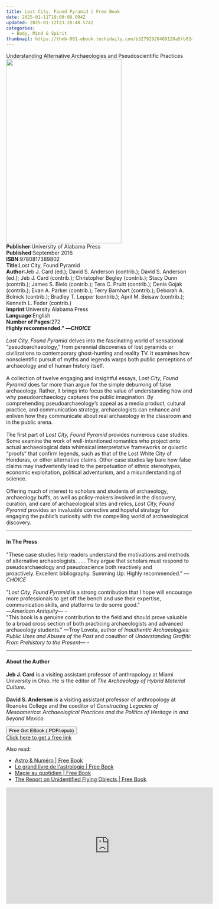 ```yaml
---
title: Lost City, Found Pyramid | Free Book
date: 2025-01-11T19:09:08.094Z
updated: 2025-01-12T23:28:48.574Z
categories:
  - Body, Mind & Spirit
thumbnail: https://thmb-001-ebook.techidaily.com/b32792926469120a5fb0247df446774d037738d716cbff81d114517952f95ebc.jpg
---
```

<main id="book-container">
  <div class="flex flex-col">
    <div class="book-brief flex-1 py-6 px-4 sm:p-6 md:py-10 md:px-8">
      <!-- brief-->
      <div class="book-brief-main">
        Understanding Alternative Archaeologies and Pseudoscientific Practices
      </div>
    </div>
    <div
      class="book-meta-info flex-1 grid gap-4 col-start-1 col-end-3 row-start-1 sm:mb-6 sm:grid-cols-4 lg:gap-6 lg:col-start-2 lg:row-end-6 lg:row-span-6 lg:mb-0"
    >
      <div
        class="book-meta-info-left place-content-center mt-4 p-4 text-sm leading-6 col-start-2 col-span-2 dark:text-slate-400"
      >
        <img
          class="w-full h-500 object-cover rounded-lg sm:h-255 sm:col-span-2 lg:col-span-full"
          src="https://img-001-ebook.techidaily.com/133f8ca8238958e4346d8db09272553bfbffabd43af9ad638418346ffa1a0901.jpg"
          alt=""
          width="312"
          height="500"
        />
      </div>
      <div
        class="book-meta-info-right mt-2 col-start-1 row-start-2 col-span-3 self-center"
      >
        <!-- meta data  -->
        <div class="flex flex-col px-4 md:px-8">
          <div class="flex-1">
            <strong>Publisher</strong>:<span class="px-2"
              >University of Alabama Press</span
            >
          </div>
          <div class="flex-1">
            <strong>Published</strong>:<span class="px-2">September 2016</span>
          </div>
          <div class="flex-1">
            <strong>ISBN</strong>:<span class="px-2">9780817389802</span>
          </div>
          <div class="flex-1">
            <strong>Title</strong>:<span class="px-2"
              >Lost City, Found Pyramid</span
            >
          </div>
          <div class="flex-1">
            <strong>Author</strong>:<span class="px-2"
              >Jeb J. Card (ed.); David S. Anderson (contrib.); David S.
              Anderson (ed.); Jeb J. Card (contrib.); Christopher Begley
              (contrib.); Stacy Dunn (contrib.); James S. Bielo (contrib.); Tera
              C. Pruitt (contrib.); Denis Gojak (contrib.); Evan A. Parker
              (contrib.); Terry Barnhart (contrib.); Deborah A. Bolnick
              (contrib.); Bradley T. Lepper (contrib.); April M. Beisaw
              (contrib.); Kenneth L. Feder (contrib.)</span
            >
          </div>
          <div class="flex-1">
            <strong>Imprint</strong>:<span class="px-2"
              >University Alabama Press</span
            >
          </div>
          <div class="flex-1">
            <strong>Language</strong>:<span class="px-2">English</span>
          </div>
          <div class="flex-1">
            <strong>Number of Pages</strong>:<span class="px-2">272</span>
          </div>
        </div>
      </div>
    </div>
    <div class="book-description flex-1 py-6 px-4 sm:p-6 md:py-10 md:px-8">
      <div class="book-description-main">
        <div accordion-content="" id="description">
          <b>Highly recommended." —</b
          ><i><b>CHOICE</b><br /><br />Lost City, Found Pyramid&nbsp;</i>delves
          into the fascinating world of sensational “pseudoarchaeology,” from
          perennial discoveries of lost pyramids or civilizations to
          contemporary ghost-hunting and reality TV. It examines how
          nonscientific pursuit of myths and legends warps both public
          perceptions of archaeology and of human history itself.<br />&nbsp;<br />A
          collection of twelve engaging and insightful essays,&nbsp;<i
            >Lost City, Found Pyramid</i
          >&nbsp;does far more than argue for the simple debunking of false
          archaeology. Rather, it&nbsp;brings into focus the value of
          understanding how and why pseudoarchaeology captures the public
          imagination. By comprehending pseudoarchaeology’s appeal as a media
          product, cultural practice, and communication strategy, archaeologists
          can enhance and enliven how they communicate about real archaeology in
          the classroom and in the public arena.<br />&nbsp;<br />The first part
          of&nbsp;<i>Lost City, Found Pyramid</i><i>&nbsp;</i>provides numerous
          case studies. Some examine the work of well-intentioned romantics who
          project onto actual archaeological data whimsical interpretative
          frameworks or quixotic “proofs” that confirm legends, such as that of
          the Lost White City of Honduras, or other alternative claims. Other
          case studies lay bare how false claims may inadvertently lead to the
          perpetuation of ethnic stereotypes, economic exploitation, political
          adventurism, and a misunderstanding of science.<br />&nbsp;<br />Offering
          much of interest to scholars and students of archaeology, archaeology
          buffs, as well as policy-makers involved in the discovery, curation,
          and care of archaeological sites and relics,&nbsp;<i
            >Lost City, Found Pyramid</i
          >&nbsp;provides an invaluable corrective and hopeful strategy for
          engaging the public’s curiosity with the compelling world of
          archaeological discovery.
        </div>
        <div class="accordion-fader"></div>
      </div>
    </div>
    <div class="book-excerpts flex-1 py-6 px-4 sm:p-6 md:py-10 md:px-8">
      <!-- excerpts-->
      <div class="book-excerpts-main">
        <hr />
        <h4 class="placeholder placeholder-heading">
          <span>In The Press</span>
        </h4>
        <p>
          "These case studies help readers understand the motivations and
          methods of alternative archaeologists. . . .&nbsp;They argue that
          scholars must respond to pseudoarchaeology and pseudoscience both
          reactively and proactively.&nbsp;Excellent bibliography. Summing Up:
          Highly recommended." —<i>CHOICE</i><br /><br />"<i
            >Lost City, Found Pyramid</i
          >
          is a strong contribution that I hope will encourage more professionals
          to get off the bench and use their expertise, communication skills,
          and platforms to do some good."<br />—<i>American Antiquity</i>— -<br />"This
          book is a genuine contribution to the field and should prove valuable
          to a broad cross section of both practicing archaeologists and
          advanced archaeology students." —Troy Lovota, author of
          <i
            >Inauthentic Archaeologies: Public Uses and Abuses of the
            Past&nbsp;</i
          >and coauthor of
          <i>Understanding Graffiti: From Prehistory to the</i> <i>Present</i>—
          -<br />
        </p>
      </div>
    </div>
    <div class="book-about-author flex-1 py-6 px-4 sm:p-6 md:py-10 md:px-8">
      <!-- about author-->
      <div class="book-main-author-main">
        <hr />
        <h4 class="placeholder placeholder-heading">
          <span>About the Author</span>
        </h4>
        <p>
          <b>Jeb J. Card</b> is a visiting assistant professor of anthropology
          at Miami University in Ohio. He is the editor of
          <i>The Archaeology of Hybrid Material Culture</i>.<br /><br /><b
            >David S. Anderson</b
          >
          is a visiting assistant professor of anthropology at Roanoke College
          and the coeditor of
          <i
            >Constructing Legacies of Mesoamerica: Archaeological Practices and
            the Politics of Heritage in and beyond Mexico.</i
          >
        </p>
      </div>
    </div>
    <div class="book-free-get flex-1 py-6 px-4 sm:p-6 md:py-10 md:px-8">
      <button
        id="btn-free-get"
        class="bg-blue-500 hover:bg-blue-700 text-white font-bold py-2 px-4 rounded"
      >
        Free Get EBook (.PDF/.epub)
      </button>
      <div id="countdown-display" class="px-2 text-lg mt-2"></div>
      <a
        id="free-link"
        class="hidden bg-blue-500 hover:bg-blue-700 text-white font-bold py-2 px-4 rounded"
        href="https://www.ebooks.com/en-us/book/2616443/lost-city-found-pyramid/jeb-j-card/"
        target="_blank"
        >Click here to get a free link</a
      >
    </div>
    <script>
      let countdownTime = 0;
      let countdownInterval = null;
      document
        .getElementById('btn-free-get')
        .addEventListener('click', startCountdown);
      function startCountdown() {
        countdownTime = new Date().getTime() + 60000 * 3;
        countdownInterval = setInterval(updateCountdown, 1000);
        document.getElementById('btn-free-get').disabled = true;
        document
          .getElementById('btn-free-get')
          .classList.add('bg-gray-500', 'cursor-not-allowed');
      }
      function updateCountdown() {
        let currentTime = new Date().getTime();
        let timeLeft = countdownTime - currentTime;
        let secondsLeft = Math.floor(timeLeft / 1000);
        document.getElementById('countdown-display').innerHTML =
          `Remaining time: ${secondsLeft} seconds.`;
        if (secondsLeft <= 0) {
          clearInterval(countdownInterval);
          document.getElementById('btn-free-get').classList.add('hidden');
          document.getElementById('free-link').classList.remove('hidden');
          document.getElementById('countdown-display').innerHTML = '';
        }
      }
    </script>
  </div>
</main>

<ins class="adsbygoogle"
      style="display:block"
      data-ad-client="ca-pub-7571918770474297"
      data-ad-slot="8358498916"
      data-ad-format="auto"
      data-full-width-responsive="true"></ins>
    

<span class="atpl-alsoreadstyle">Also read:</span>
<div><ul>
<li><a href="https://novels-ebooks.techidaily.com/211168077-9782017229575-astro-numero/"><u>Astro & Numéro | Free Book</u></a></li>
<li><a href="https://novels-ebooks.techidaily.com/211168067-9782017186601-le-grand-livre-de-lastrologie/"><u>Le grand livre de l'astrologie | Free Book</u></a></li>
<li><a href="https://novels-ebooks.techidaily.com/211168079-9782017229940-magie-au-quotidien/"><u>Magie au quotidien | Free Book</u></a></li>
<li><a href="https://novels-ebooks.techidaily.com/211168370--the-report-on-unidentified-flying-objects/"><u>The Report on Unidentified Flying Objects | Free Book</u></a></li>
</ul></div>

<!-- affiliate ads begin -->
<iframe width="560" height="315" src="https://www.youtube.com/embed/zmXpl6irBYk?si=BXjGpQr6PXFcqhCI" title="YouTube video player" frameborder="0" allow="accelerometer; autoplay; clipboard-write; encrypted-media; gyroscope; picture-in-picture; web-share" referrerpolicy="strict-origin-when-cross-origin" allowfullscreen></iframe>
<!-- affiliate ads end -->

